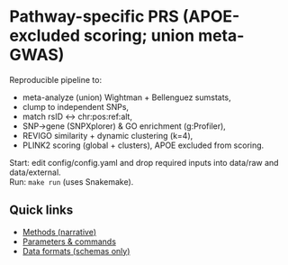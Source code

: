 # Pathway-specific PRS (APOE-excluded scoring; union meta-GWAS)

Reproducible pipeline to:
- meta-analyze (union) Wightman + Bellenguez sumstats,
- clump to independent SNPs,
- match rsID ↔ chr:pos:ref:alt,
- SNP→gene (SNPXplorer) & GO enrichment (g:Profiler),
- REVIGO similarity + dynamic clustering (k=4),
- PLINK2 scoring (global + clusters), APOE excluded from scoring.

Start: edit config/config.yaml and drop required inputs into data/raw and data/external.  
Run: `make run` (uses Snakemake).

## Quick links
- [Methods (narrative)](docs/METHODS.md)
- [Parameters & commands](docs/PARAMETERS.md)
- [Data formats (schemas only)](docs/DATA_FORMATS.md)



